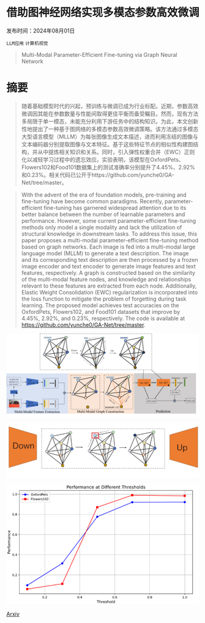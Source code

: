 # 借助图神经网络实现多模态参数高效微调

发布时间：2024年08月01日

`LLM应用` `计算机视觉`

> Multi-Modal Parameter-Efficient Fine-tuning via Graph Neural Network

# 摘要

> 随着基础模型时代的兴起，预训练与微调已成为行业标配。近期，参数高效微调因其能在参数数量与性能间取得更佳平衡而备受瞩目。然而，现有方法多局限于单一模态，未能充分利用下游任务中的结构知识。为此，本文创新性地提出了一种基于图网络的多模态参数高效微调策略。该方法通过多模态大型语言模型（MLLM）为每张图像生成文本描述，进而利用冻结的图像与文本编码器分别提取图像与文本特征。基于这些特征节点的相似性构建图结构，并从中提炼相关知识和关系。同时，引入弹性权重合并（EWC）正则化以减轻学习过程中的遗忘效应。实验表明，该模型在OxfordPets、Flowers102和Food101数据集上的测试准确率分别提升了4.45%、2.92%和0.23%。相关代码已公开于https://github.com/yunche0/GA-Net/tree/master。

> With the advent of the era of foundation models, pre-training and fine-tuning have become common paradigms. Recently, parameter-efficient fine-tuning has garnered widespread attention due to its better balance between the number of learnable parameters and performance. However, some current parameter-efficient fine-tuning methods only model a single modality and lack the utilization of structural knowledge in downstream tasks. To address this issue, this paper proposes a multi-modal parameter-efficient fine-tuning method based on graph networks. Each image is fed into a multi-modal large language model (MLLM) to generate a text description. The image and its corresponding text description are then processed by a frozen image encoder and text encoder to generate image features and text features, respectively. A graph is constructed based on the similarity of the multi-modal feature nodes, and knowledge and relationships relevant to these features are extracted from each node. Additionally, Elastic Weight Consolidation (EWC) regularization is incorporated into the loss function to mitigate the problem of forgetting during task learning. The proposed model achieves test accuracies on the OxfordPets, Flowers102, and Food101 datasets that improve by 4.45%, 2.92%, and 0.23%, respectively. The code is available at https://github.com/yunche0/GA-Net/tree/master.

![借助图神经网络实现多模态参数高效微调](../../../paper_images/2408.00290/x1.png)

![借助图神经网络实现多模态参数高效微调](../../../paper_images/2408.00290/x2.png)

![借助图神经网络实现多模态参数高效微调](../../../paper_images/2408.00290/pic3.png)

[Arxiv](https://arxiv.org/abs/2408.00290)